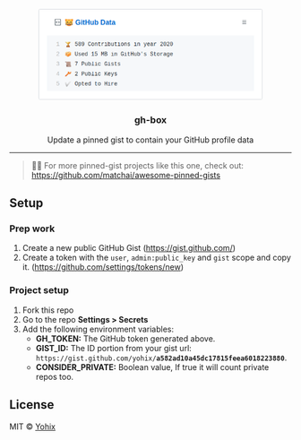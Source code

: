 <p align="center">
  <img width="400" src="screenshot.png">
  <h3 align="center">gh-box</h3>
  <p align="center">Update a pinned gist to contain your GitHub profile data</p>
</p>

---

> 📌✨ For more pinned-gist projects like this one, check out: https://github.com/matchai/awesome-pinned-gists

## Setup

### Prep work

1. Create a new public GitHub Gist (https://gist.github.com/)
1. Create a token with the `user`, `admin:public_key` and `gist` scope and copy it. (https://github.com/settings/tokens/new)

### Project setup

1. Fork this repo
1. Go to the repo **Settings > Secrets**
1. Add the following environment variables:
   - **GH_TOKEN:** The GitHub token generated above.
   - **GIST_ID:** The ID portion from your gist url: `https://gist.github.com/yohix/`**`a582ad10a45dc17815feea6018223880`**.
   - **CONSIDER_PRIVATE:** Boolean value, If true it will count private repos too.

## License

MIT © [Yohix](LICENSE)
